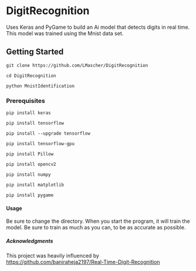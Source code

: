 # DigitRecognition
Uses Keras and PyGame to build an Ai model that detects digits in real time. This model was trained using the Mnist data set.

## Getting Started

```
git clone https://github.com/LMascher/DigitRecognition
```
```
cd DigitRecognition
```
```
python MnistIdentification
```

### Prerequisites

```
pip install keras
```
```
pip install tensorflow
```
```
pip install --upgrade tensorflow
```
```
pip install tensorflow-gpu
```
```
pip install Pillow
```
```
pip install opencv2
```
```
pip install numpy
```
```
pip install matplotlib
```
```
pip install pygame
```

#### Usage

Be sure to change the directory. When you start the program, it will train the model. Be sure to train as much as you can, to be as accurate as possible. 









##### Acknowledgments

This project was heavily influenced by https://github.com/baniraheja2197/Real-Time-Digit-Recognition
